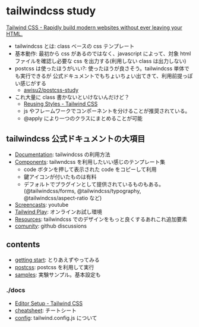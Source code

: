 # tailwindcss study

[Tailwind CSS \- Rapidly build modern websites without ever leaving your HTML\.](https://tailwindcss.com/)

- tailwindcss とは: class ベースの css テンプレート
- 基本動作: 最初から css があるのではなく、javascript によって、対象 html ファイルを確認し必要な css を出力する(利用しない class は出力しない)
- postcss は使ったほうがいい?: 使ったほうが良さそう。tailwindcss 単体でも実行できるが 公式ドキュメントでもちょいちょい出てきて、利用前提っぽい感じがする
  - [awisu2/postcss\-study](https://github.com/awisu2/postcss-study)
- これ大量に class 書かないといけないんだけど？
  - [Reusing Styles \- Tailwind CSS](https://tailwindcss.com/docs/reusing-styles)
  - js やフレームワークでコンポーネントを分けることが推奨されている。
  - @apply により一つのクラスにまとめることが可能

## tailwindcss 公式ドキュメントの大項目

- [Documentation](https://tailwindcss.com/docs/installation): tailwindcss の利用方法
- [Components](https://tailwindui.com/): tailwndcss を利用したいい感じのテンプレート集
  - code ボタンを押して表示された code をコピーして利用
  - 鍵アイコンが付いたものは有料
  - デフォルトでプラグインとして提供されているものもある。(@tailwindcss/forms, @tailwindcss/typography, @tailwindcss/aspect-ratio など)
- [Screencasts](https://www.youtube.com/tailwindlabs): youtube
- [Tailwind Play](https://play.tailwindcss.com/): オンラインお試し環境
- [Resources](https://tailwindcss.com/resources): tailwindcss でのデザインをもっと良くするあれこれ追加要素
- [comunity](https://github.com/tailwindlabs/tailwindcss/discussions): github discussions

## contents

- [getting start](./gettingStart): とりあえずやってみる
- [postcss](./withpostcss): postcss を利用して実行
- [samples](./samples): 実験サンプル。基本設定も

### ./docs

- [Editor Setup \- Tailwind CSS](https://tailwindcss.com/docs/editor-setup)
- [cheatsheet](./docs/cheatsheet.md): チートシート
- [config](./docs/config.md): tailwind.config.js について
